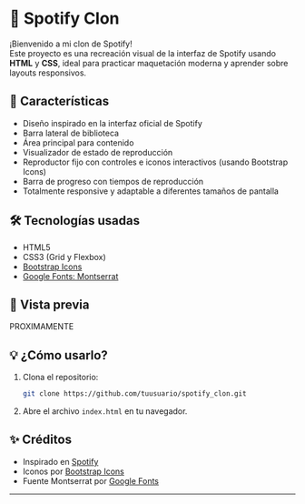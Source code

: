 # 🎵 Spotify Clon

¡Bienvenido a mi clon de Spotify!  
Este proyecto es una recreación visual de la interfaz de Spotify usando **HTML** y **CSS**, ideal para practicar maquetación moderna y aprender sobre layouts responsivos.

## 🚀 Características

- Diseño inspirado en la interfaz oficial de Spotify
- Barra lateral de biblioteca
- Área principal para contenido
- Visualizador de estado de reproducción
- Reproductor fijo con controles e iconos interactivos (usando Bootstrap Icons)
- Barra de progreso con tiempos de reproducción
- Totalmente responsive y adaptable a diferentes tamaños de pantalla

## 🛠️ Tecnologías usadas

- HTML5
- CSS3 (Grid y Flexbox)
- [Bootstrap Icons](https://icons.getbootstrap.com/)
- [Google Fonts: Montserrat](https://fonts.google.com/specimen/Montserrat)

## 📸 Vista previa

PROXIMAMENTE

## 💡 ¿Cómo usarlo?

1. Clona el repositorio:
   ```sh
   git clone https://github.com/tuusuario/spotify_clon.git
   ```
2. Abre el archivo `index.html` en tu navegador.

## ✨ Créditos

- Inspirado en [Spotify](https://www.spotify.com/)
- Iconos por [Bootstrap Icons](https://icons.getbootstrap.com/)
- Fuente Montserrat por [Google Fonts](https://fonts.google.com/)

---